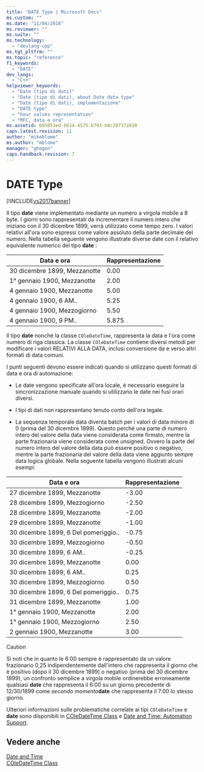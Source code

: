 ```yaml
---
title: "DATE Type | Microsoft Docs"
ms.custom: ""
ms.date: "11/04/2016"
ms.reviewer: ""
ms.suite: ""
ms.technology: 
  - "devlang-cpp"
ms.tgt_pltfrm: ""
ms.topic: "reference"
f1_keywords: 
  - "DATE"
dev_langs: 
  - "C++"
helpviewer_keywords: 
  - "Date (tipo di dati)"
  - "Date (tipo di dati), about Date data type"
  - "Date (tipo di dati), implementazione"
  - "DATE type"
  - "hour values representation"
  - "MFC, data e ora"
ms.assetid: 695853ed-b614-4575-b793-b8c287372038
caps.latest.revision: 11
author: "mikeblome"
ms.author: "mblome"
manager: "ghogen"
caps.handback.revision: 7
---
```

# DATE Type
[!INCLUDE[vs2017banner](../assembler/inline/includes/vs2017banner.md)]

Il tipo **date** viene implementato mediante un numero a virgola mobile a 8 byte.  I giorni sono rappresentati da incrementare il numero intero che iniziano con il 30 dicembre 1899, verrà utilizzato come tempo zero.  I valori relativi all'ora sono espressi come valore assoluto della parte decimale del numero.  Nella tabella seguente vengono illustrate diverse date con il relativo equivalente numerico del tipo **date** :  
  
|Data e ora|Rappresentazione|  
|----------------|----------------------|  
|30 dicembre 1899, Mezzanotte|0.00|  
|1° gennaio 1900, Mezzanotte|2.00|  
|4 gennaio 1900, Mezzanotte|5.00|  
|4 gennaio 1900, 6 AM..|5.25|  
|4 gennaio 1900, Mezzogiorno|5.50|  
|4 gennaio 1900, 9 PM..|5.875|  
  
 Il tipo **date** nonché la classe `COleDateTime`, rappresenta la data e l'ora come numero di riga classica.  La classe `COleDateTime` contiene diversi metodi per modificare i valori RELATIVI ALLA DATA, inclusi conversione da e verso altri formati di data comuni.  
  
 I punti seguenti devono essere indicati quando si utilizzano questi formati di data e ora di automazione:  
  
-   Le date vengono specificate all'ora locale, è necessario eseguire la sincronizzazione manuale quando si utilizzano le date nei fusi orari diversi.  
  
-   I tipi di dati non rappresentano tenuto conto dell'ora legale.  
  
-   La sequenza temporale data diventa batch per i valori di data minore di 0 \(prima del 30 dicembre 1899\).  Questo perché una parte di numero intero del valore della data viene considerata come firmato, mentre la parte frazionaria viene considerata come unsigned.  Ovvero la parte del numero intero del valore della data può essere positivo o negativo, mentre la parte frazionaria del valore della data viene aggiunto sempre data logica globale.  Nella seguente tabella vengono illustrati alcuni esempi:  
  
|Data e ora|Rappresentazione|  
|----------------|----------------------|  
|27 dicembre 1899, Mezzanotte|\-3.00|  
|28 dicembre 1899, Mezzogiorno|\-2.50|  
|28 dicembre 1899, Mezzanotte|\-2.00|  
|29 dicembre 1899, Mezzanotte|\-1.00|  
|30 dicembre 1899, 6 Del pomeriggio..|\-0.75|  
|30 dicembre 1899, Mezzogiorno|\-0.50|  
|30 dicembre 1899, 6 AM..|\-0.25|  
|30 dicembre 1899, Mezzanotte|0.00|  
|30 dicembre 1899, 6 AM..|0.25|  
|30 dicembre 1899, Mezzogiorno|0.50|  
|30 dicembre 1899, 6 Del pomeriggio..|0.75|  
|31 dicembre 1899, Mezzanotte|1.00|  
|1° gennaio 1900, Mezzanotte|2.00|  
|1° gennaio 1900, Mezzogiorno|2.50|  
|2 gennaio 1900, Mezzanotte|3.00|  
  
> [!CAUTION]
>  Si noti che in quanto le 6:00 sempre è rappresentato da un valore frazionario 0,25 indipendentemente dall'intero che rappresenta il giorno che è positivo \(dopo il 30 dicembre 1899\) o negativo \(prima del 30 dicembre 1899\), un confronto semplice a virgola mobile ordinerebbe erroneamente qualsiasi **date** che rappresenta il 6:00 su un giorno precedente di 12\/30\/1899 come *secondo momento***date** che rappresenta il 7:00 lo stesso giorno.  
  
 Ulteriori informazioni sulle problematiche correlate ai tipi `COleDateTime` e **date** sono disponibili in [COleDateTime Class](../atl-mfc-shared/reference/coledatetime-class.md) e [Date and Time: Automation Support](../atl-mfc-shared/date-and-time-automation-support.md).  
  
## Vedere anche  
 [Date and Time](../atl-mfc-shared/date-and-time.md)   
 [COleDateTime Class](../atl-mfc-shared/reference/coledatetime-class.md)